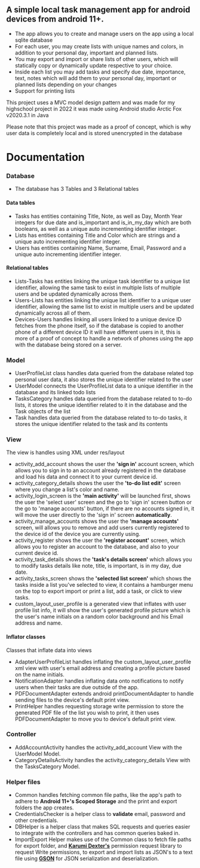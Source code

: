 ## A simple local task management app for android devices from android 11+.

- The app allows you to create and manage users on the app using a local sqlite database
- For each user, you may create lists with unique names and colors, in addition to your personal day, important and planned lists.
- You may export and import or share lists of other users, which will statically copy or dynamically update respective to your choice.
- Inside each list you may add tasks and specify due date, importance, text, notes which will add them to your personal day, important or planned lists depending on your changes
- Support for printing lists

This project uses a MVC model design pattern and was made for my highschool project in 2022
it was made using Android studio Arctic Fox v2020.3.1 in Java

Please note that this project was made as a proof of concept, which is why user data is completely local and is stored unencrypted in the database

# Documentation

### Database
- The database has 3 Tables and 3 Relational tables
#### Data tables
- Tasks has entities containing Title, Note, as well as Day, Month Year integers for due date and is_important and is_in_my_day which are both booleans, as well as a unique auto incrementing identifier integer.
- Lists has entities containing Title and Color which are strings and a unique auto incrementing identifier integer.
- Users has entities containing Name, Surname, Email, Password and a unique auto incrementing identifier integer.

#### Relational tables
- Lists-Tasks has entities linking the unique task identifier to a unique list identifier, allowing the same task to exist in multiple lists of multiple users and be updated dynamically across them.
- Users-Lists has entities linking the unique list identifier to a unique user identifier, allowing the same list to exist in multiple users and be updated dynamically across all of them.
- Devices-Users handles linking all users linked to a unique device ID fetches from the phone itself, so if the database is copied to another phone of a different device ID it will have different users in it, this is more of a proof of concept to handle a network of phones using the app with the database being stored on a server.

### Model
- UserProfileList class handles data queried from the database related top personal user data, it also stores the unique identifier related to the user
- UserModel connects the UserProfileList data to a unique identifier in the database and its linked todo lists
- TasksCategory handles data queried from the database related to to-do lists, it stores the unique identifier related to it in the database and the Task objects of the list 
- Task handles data queried from the database related to to-do tasks, it stores the unique identifier related to the task and its contents

### View
The view is handles using XML under res/layout
- activity_add_account shows the user the **'sign in'** account screen, which allows you to sign in to an account already registered in the database and load his data and connect it to your current device id.
- activity_category_details shows the user the **'to-do list edit'** screen where you change a list's color and name.
- activity_login_screen is the **'main activity'** will be launched first, shows the user the 'select user' screen and the go to 'sign in' screen button or the go to 'manage accounts' button, if there are no accounts signed in, it will move the user directly to the 'sign in' screen **automatically**.
- activity_manage_accounts shows the user the **'manage accounts'** screen, will allows you to remove and add users currently registered to the device id of the device you are currently using.
- activity_register shows the user the **'register account'** screen, which allows you to register an account to the database, and also to your current device id.
- activity_task_details shows the **'task's details screen'** which allows you to modify tasks details like note, title, is important, is in my day, due date.
- activity_tasks_screen shows the **'selected list screen'** which shows the tasks inside a list you've selected to view, it contains a hamburger menu on the top to export import or print a list, add a task, or click to view tasks.
- custom_layout_user_profile is a generated view that inflates with user profile list info, it will show the user's generated profile picture which is the user's name initials on a random color background and his Email address and name.

#### Inflator classes
Classes that inflate data into views
- AdapterUserProfileList handles inflating the custom_layout_user_profile xml view with user's email address and creating a profile picture based on the name initials.
- NotificationAdapter handles inflating data onto notifications to notify users when their tasks are due outside of the app.
- PDFDocumentAdapter extends android printDocumentAdapter to handle sending files to the device's default print view.
- PrintHelper handles requesting storage write permission to store the generated PDF file of the list you wish to print, it then uses PDFDocumentAdapter to move you to device's default print view. 


### Controller
- AddAccountActivity handles the activity_add_account View with the UserModel Model.
- CategoryDetailsActivity handles the activity_category_details View with the TasksCategory Model.


### Helper files
- Common handles fetching common file paths, like the app's path to adhere to **Android 11+'s Scoped Storage** and the print and export folders the app creates.
- CredentialsChecker is a helper class to **validate** email, password and other credentials.
- DBHelper is a helper class that makes SQL requests and queries easier to integrate with the controllers and has common queries baked in.
- ImportExport Helper makes use of the Common class to fetch file paths for export folder, and **[Karumi Dexter's](https://github.com/Karumi/Dexter)** permission request library to request Write permissions, to export and import lists as JSON's to a text file using **[GSON](https://github.com/google/gson)** for JSON serialization and deserialization.

